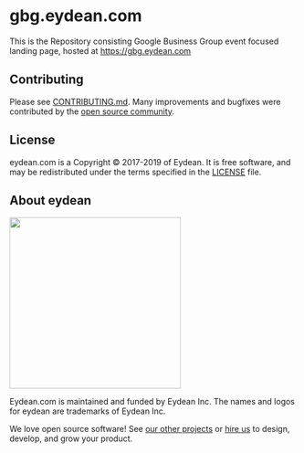 # gbg.eydean.com 

This is the Repository consisting Google Business Group event focused landing page, hosted at https://gbg.eydean.com

Contributing
------------

Please see [CONTRIBUTING.md](https://github.com/eydean/gbg.eydean.com/blob/gh-pages/CONTRIBUTING.md). Many improvements and bugfixes were contributed by the [open source
community](https://github.com/eydean/eydean.com/graphs/contributors).

License
-------

eydean.com is a Copyright © 2017-2019 of Eydean. It is free software, and may be redistributed under the terms specified in the [LICENSE](/LICENSE) file.

About eydean
----------------

<img src="https://eydean.com/images/logo.svg" width="300">

Eydean.com is maintained and funded by Eydean Inc. 
The names and logos for eydean are trademarks of Eydean Inc.

We love open source software!
See [our other projects][community] or
[hire us][hire] to design, develop, and grow your product.

[community]: https://eydean.com/services/community-outreach?utm_source=github
[hire]: https://eydean.com/hire-us?utm_source=github
